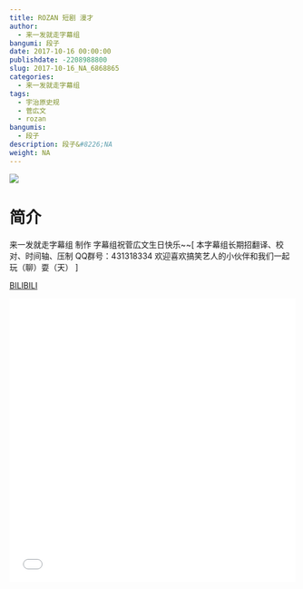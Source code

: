 ```yaml
---
title: ROZAN 短剧 漫才
author: 
  - 来一发就走字幕组
bangumi: 段子
date: 2017-10-16 00:00:00
publishdate: -2208988800
slug: 2017-10-16_NA_6868865
categories: 
  - 来一发就走字幕组
tags: 
  - 宇治原史规
  - 菅広文
  - rozan
bangumis: 
  - 段子
description: 段子&#8226;NA
weight: NA
---
```


![](https://i.imgur.com/FTQT8vk.jpg)

# 简介  
来一发就走字幕组 制作 字幕组祝菅広文生日快乐~~[ 本字幕组长期招翻译、校对、时间轴、压制   QQ群号：431318334 欢迎喜欢搞笑艺人的小伙伴和我们一起玩（聊）耍（天） ]

  [BILIBILI](https://www.bilibili.com/video/av6868865/)


<div class="vcontainer">  <iframe class='video' src="//www.bilibili.com/blackboard/player.html?aid=6868865" width="100%" height="500" frameborder="0" allowfullscreen="allowfullscreen"></iframe></div>
